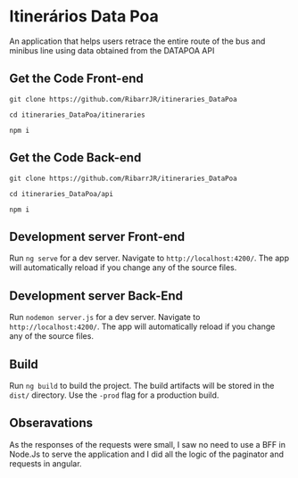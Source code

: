 # Itinerários Data Poa

An application that helps users retrace the entire route of the bus and minibus line using data obtained from the DATAPOA API

## Get the Code Front-end
```
git clone https://github.com/RibarrJR/itineraries_DataPoa

cd itineraries_DataPoa/itineraries 

npm i

```
## Get the Code Back-end

```
git clone https://github.com/RibarrJR/itineraries_DataPoa

cd itineraries_DataPoa/api

npm i

```
## Development server Front-end

Run `ng serve` for a dev server. Navigate to `http://localhost:4200/`. The app will automatically reload if you change any of the source files.

## Development server Back-End

Run `nodemon server.js` for a dev server. Navigate to `http://localhost:4200/`. The app will automatically reload if you change any of the source files.

## Build

Run `ng build` to build the project. The build artifacts will be stored in the `dist/` directory. Use the `-prod` flag for a production build.

## Obseravations

As the responses of the requests were small, I saw no need to use a BFF in Node.Js to serve the application and I did all the logic of the paginator and requests in angular.